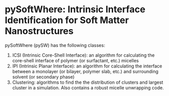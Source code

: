 # pySoftWhere: Intrinsic Interface Identification for Soft Matter Nanostructures

pySoftWhere (pySW) has the following classes:

1. ICSI (Intrinsic Core-Shell Interface): an algorithm for calculating the core-shell interface of polymer (or surfactant, etc.) micelles
2. IPI (Intrinsic Planar Interface): an algorithm for calculating the interface between a monolayer (or bilayer, polymer slab, etc.) and surrounding solvent (or secondary phase)
3. Clustering: algorithms to find the the distribution of clusters and largest cluster in a simulation. Also contains a robust micelle unwrapping code.

